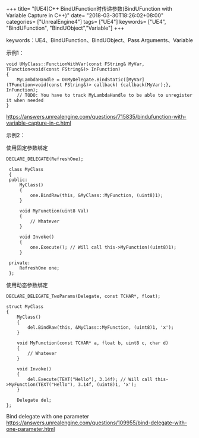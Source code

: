 +++
title= "[UE4]C++ BindUFunction时传递参数(BindUFunction with Variable Capture in C++)"
date= "2018-03-30T18:26:02+08:00"
categories= ["UnrealEngine4"]
tags= ["UE4"]
keywords= ["UE4", "BindUFunction", "BindUObject","Variable"]
+++

keywords：UE4、BindUFunction、BindUObject、Pass Arguments、Variable

示例1：

    void UMyClass::FunctionWithVar(const FString& MyVar, TFunction<void(const FString&)> InFunction)
    {
        MyLambdaHandle = OnMyDelegate.BindStatic([MyVar](TFunction<void(const FString&)> callback) {callback(MyVar);}, InFunction);
        // TODO: You have to track MyLambdaHandle to be able to unregister it when needed
    }

https://answers.unrealengine.com/questions/715835/bindufunction-with-variable-capture-in-c.html


示例2：

使用固定参数绑定

    DECLARE_DELEGATE(RefreshOne);
     
     class MyClass
     {
     public:
         MyClass()
         {
             one.BindRaw(this, &MyClass::MyFunction, (uint8)1);
         }
     
         void MyFunction(uint8 Val)
         {
             // Whatever
         }
     
         void Invoke()
         {
             one.Execute(); // Will call this->MyFunction((uint8)1);
         }
     
     private:
         RefreshOne one;
     };
     
使用动态参数绑定

    DECLARE_DELEGATE_TwoParams(Delegate, const TCHAR*, float);
     
    struct MyClass
    {
        MyClass()
        {
            del.BindRaw(this, &MyClass::MyFunction, (uint8)1, 'x');
        }

        void MyFunction(const TCHAR* a, float b, uint8 c, char d)
        {
            // Whatever
        }

        void Invoke()
        {
            del.Execute(TEXT("Hello"), 3.14f); // Will call this->MyFunction(TEXT("Hello"), 3.14f, (uint8)1, 'x');
        }

        Delegate del;
    };

Bind delegate with one parameter  
https://answers.unrealengine.com/questions/109955/bind-delegate-with-one-parameter.html
